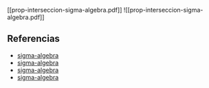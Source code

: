 [[prop-interseccion-sigma-algebra.pdf]]
![[prop-interseccion-sigma-algebra.pdf]]

## Referencias
- [sigma-algebra](./sigma-algebra.md)
- [sigma-algebra](./sigma-algebra.md)
- [sigma-algebra](./sigma-algebra.md)
- [sigma-algebra](./sigma-algebra.md)
